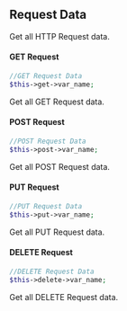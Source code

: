## Request Data

  Get all HTTP Request data.


#### GET Request

```php
//GET Request Data
$this->get->var_name;
```

  Get all GET Request data.


#### POST Request

```php
//POST Request Data
$this->post->var_name;
```

  Get all POST Request data.


#### PUT Request

```php
//PUT Request Data
$this->put->var_name;
```

  Get all PUT Request data.


#### DELETE Request

```php
//DELETE Request Data
$this->delete->var_name;
```

  Get all DELETE Request data.

